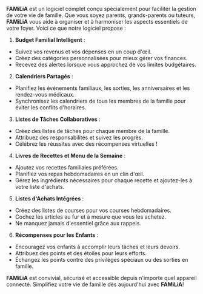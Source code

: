 **FAMiLiA** est un logiciel complet conçu spécialement pour faciliter la gestion de votre vie de famille. Que vous soyez parents, grands-parents ou tuteurs, **FAMiLiA** vous aide à organiser et à harmoniser les aspects essentiels de votre foyer. Voici ce que notre logiciel propose : 

1. **Budget Familial Intelligent** : 
- Suivez vos revenus et vos dépenses en un coup d'œil. 
- Créez des catégories personnalisées pour mieux gérer vos finances. 
- Recevez des alertes lorsque vous approchez de vos limites budgétaires. 

2. **Calendriers Partagés** : 
- Planifiez les événements familiaux, les sorties, les anniversaires et les rendez-vous médicaux. 
- Synchronisez les calendriers de tous les membres de la famille pour éviter les conflits d'horaires. 

3. **Listes de Tâches Collaboratives** : 
- Créez des listes de tâches pour chaque membre de la famille. 
- Attribuez des responsabilités et suivez les progrès. 
- Célébrez les réussites avec des récompenses virtuelles ! 

4. **Livres de Recettes et Menu de la Semaine** : 
- Ajoutez vos recettes familiales préférées. 
- Planifiez vos repas hebdomadaires en un clin d'œil. 
- Gérez les ingrédients nécessaires pour chaque recette et ajoutez-les à votre liste d'achats. 

5. **Listes d'Achats Intégrées** : 
- Créez des listes de courses pour vos courses hebdomadaires. 
- Cochez les articles au fur et à mesure que vous les achetez. 
- Ne manquez jamais d'essentiel grâce aux rappels. 

6. **Récompenses pour les Enfants** : 
- Encouragez vos enfants à accomplir leurs tâches et leurs devoirs. 
- Attribuez des points et des étoiles pour leurs efforts. 
- Échangez les points contre des privilèges spéciaux ou des sorties en famille. 

**FAMiLiA** est convivial, sécurisé et accessible depuis n'importe quel appareil connecté. Simplifiez votre vie de famille dès aujourd'hui avec **FAMiLiA**!
